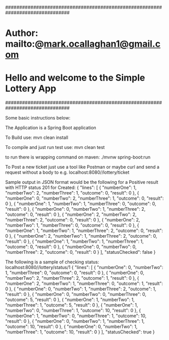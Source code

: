 ###############################################################################
# Author: mailto:@mark.ocallaghan1@gmail.com

# Hello and welcome to the Simple Lottery App
###############################################################################

Some basic instructions below:

The Application is a Spring Boot application  

To Build use:
mvn clean install

To compile and just run test use:
mvn clean test

to run there is wrapping command on maven:
./mvnw spring-boot:run

To Post a new ticket just use a tool like Postman or maybe curl and send a request without a body to
e.g. localhost:8080//lottery/ticket

Sample output in JSON format would be the following for a Positive result with HTTP status 201 for Created:
{
    "lines": [
        {
            "numberOne": 1,
            "numberTwo": 2,
            "numberThree": 1,
            "outcome": 0,
            "result": 0
        },
        {
            "numberOne": 0,
            "numberTwo": 2,
            "numberThree": 1,
            "outcome": 0,
            "result": 0
        },
        {
            "numberOne": 1,
            "numberTwo": 1,
            "numberThree": 0,
            "outcome": 0,
            "result": 0
        },
        {
            "numberOne": 0,
            "numberTwo": 1,
            "numberThree": 2,
            "outcome": 0,
            "result": 0
        },
        {
            "numberOne": 2,
            "numberTwo": 2,
            "numberThree": 2,
            "outcome": 0,
            "result": 0
        },
        {
            "numberOne": 2,
            "numberTwo": 1,
            "numberThree": 0,
            "outcome": 0,
            "result": 0
        },
        {
            "numberOne": 1,
            "numberTwo": 1,
            "numberThree": 2,
            "outcome": 0,
            "result": 0
        },
        {
            "numberOne": 2,
            "numberTwo": 1,
            "numberThree": 2,
            "outcome": 0,
            "result": 0
        },
        {
            "numberOne": 1,
            "numberTwo": 1,
            "numberThree": 1,
            "outcome": 0,
            "result": 0
        },
        {
            "numberOne": 0,
            "numberTwo": 0,
            "numberThree": 2,
            "outcome": 0,
            "result": 0
        }
    ],
    "statusChecked": false
}

The following is a sample of checking status:
localhost:8080//lottery/status/1
{
    "lines": [
        {
            "numberOne": 0,
            "numberTwo": 1,
            "numberThree": 0,
            "outcome": 0,
            "result": 0
        },
        {
            "numberOne": 0,
            "numberTwo": 2,
            "numberThree": 2,
            "outcome": 1,
            "result": 0
        },
        {
            "numberOne": 2,
            "numberTwo": 1,
            "numberThree": 0,
            "outcome": 1,
            "result": 0
        },
        {
            "numberOne": 0,
            "numberTwo": 1,
            "numberThree": 2,
            "outcome": 1,
            "result": 0
        },
        {
            "numberOne": 0,
            "numberTwo": 0,
            "numberThree": 0,
            "outcome": 5,
            "result": 0
        },
        {
            "numberOne": 1,
            "numberTwo": 1,
            "numberThree": 1,
            "outcome": 5,
            "result": 0
        },
        {
            "numberOne": 1,
            "numberTwo": 0,
            "numberThree": 1,
            "outcome": 10,
            "result": 0
        },
        {
            "numberOne": 1,
            "numberTwo": 0,
            "numberThree": 1,
            "outcome": 10,
            "result": 0
        },
        {
            "numberOne": 0,
            "numberTwo": 1,
            "numberThree": 1,
            "outcome": 10,
            "result": 0
        },
        {
            "numberOne": 0,
            "numberTwo": 1,
            "numberThree": 1,
            "outcome": 10,
            "result": 0
        }
    ],
    "statusChecked": true
}